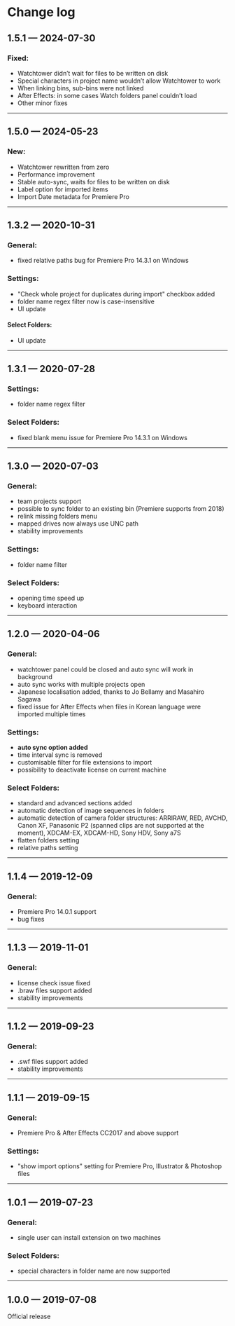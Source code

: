 # Change log

## 1.5.1 — 2024-07-30

### Fixed:

* Watchtower didn’t wait for files to be written on disk
* Special characters in project name wouldn’t allow Watchtower to work
* When linking bins, sub-bins were not linked
* After Effects: in some cases Watch folders panel couldn’t load
* Other minor fixes

***

## 1.5.0 — 2024-05-23

### New:

* Watchtower rewritten from zero
* Performance improvement
* Stable auto-sync, waits for files to be written on disk
* Label option for imported items
* Import Date metadata for Premiere Pro

***

## 1.3.2 — 2020-10-31

### General:

* fixed relative paths bug for Premiere Pro 14.3.1 on Windows

### Settings:

* "Check whole project for duplicates during import" checkbox added
* folder name regex filter now is case-insensitive
* UI update

#### Select Folders:

* UI update

***

## 1.3.1 — 2020-07-28

### Settings:

* folder name regex filter

### Select Folders:

* fixed blank menu issue for Premiere Pro 14.3.1 on Windows

***

## 1.3.0 — 2020-07-03

### General:

* team projects support
* possible to sync folder to an existing bin (Premiere supports from 2018)&#x20;
* relink missing folders menu
* mapped drives now always use UNC path
* stability improvements

### Settings:

* folder name filter

### Select Folders:

* opening time speed up
* keyboard interaction

***

## 1.2.0 — 2020-04-06

### General:

* watchtower panel could be closed and auto sync will work in background
* auto sync works with multiple projects open
* Japanese localisation added, thanks to Jo Bellamy and Masahiro Sagawa
* fixed issue for After Effects when files in Korean language were imported multiple times

### Settings:

* **auto sync option added**
* time interval sync is removed
* customisable filter for file extensions to import
* possibility to deactivate license on current machine

### Select Folders:

* standard and advanced sections added
* automatic detection of image sequences in folders
* automatic detection of camera folder structures: ARRIRAW, RED, AVCHD, Canon XF, Panasonic P2 (spanned clips are not supported at the moment), XDCAM-EX, XDCAM-HD, Sony HDV, Sony a7S
* flatten folders setting
* relative paths setting

***

## 1.1.4 — 2019-12-09

### General:

* Premiere Pro 14.0.1 support
* bug fixes

***

## 1.1.3 — 2019-11-01

### General:

* license check issue fixed
* .braw files support added
* stability improvements

***

## 1.1.2 — 2019-09-23

### General:

* .swf files support added
* stability improvements

***

## 1.1.1 — 2019-09-15

### General:

* Premiere Pro & After Effects CC2017 and above support

### Settings:

* "show import options" setting for Premiere Pro, Illustrator & Photoshop files

***

## 1.0.1 — 2019-07-23

### General:

* single user can install extension on two machines

### Select Folders:

* special characters in folder name are now supported

***

## 1.0.0 — 2019-07-08

Official release


